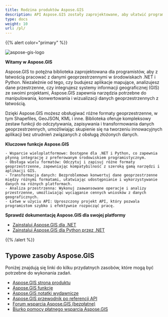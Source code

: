 ```yaml
---
title: Rodzina produktów Aspose.GIS
description: API Aspose.GIS zostały zaprojektowane, aby ułatwić programistom pracę z danymi geoprzestrzennymi przechowywanymi w różnych formatach plików. Pozwalają tworzyć, odczytywać, konwertować dane geograficzne i renderować mapy bez konieczności instalowania dodatkowego oprogramowania GIS. Dostępne są wersje .NET i Python
type: docs
weight: 10
url: /pl/
---
```


{{% alert color="primary" %}}

![aspose-gis-logo](aspose-gis-for-net_1.png)

**Witamy w Aspose.GIS**

Aspose.GIS to potężna biblioteka zaprojektowana dla programistów, aby z łatwością pracować z danymi geoprzestrzennymi w środowiskach .NET i Python. Niezależnie od tego, czy budujesz aplikacje mapujące, analizujesz dane przestrzenne, czy integrujesz systemy informacji geograficznej (GIS) ze swoimi projektami, Aspose.GIS zapewnia narzędzia potrzebne do manipulowania, konwertowania i wizualizacji danych geoprzestrzennych z łatwością.

Dzięki Aspose.GIS możesz obsługiwać różne formaty geoprzestrzenne, w tym Shapefiles, GeoJSON, KML i inne. Biblioteka oferuje kompleksowy zestaw funkcji do odczytywania, zapisywania i transformowania danych geoprzestrzennych, umożliwiając skupienie się na tworzeniu innowacyjnych aplikacji bez utrudnień związanych z obsługą złożonych danych.

**Kluczowe funkcje Aspose.GIS**

    - Wsparcie wieloplatformowe: Dostępne dla .NET i Python, co zapewnia płynną integrację z preferowanym środowiskiem programistycznym.
    - Obsługa wielu formatów: Odczytuj i zapisuj różne formaty geoprzestrzenne, zapewniając kompatybilność z szeroką gamą narzędzi i aplikacji GIS.
    - Transformacja danych: Bezproblemowo konwertuj dane geoprzestrzenne między różnymi formatami, ułatwiając udostępnianie i wykorzystywanie danych na różnych platformach.
    - Analiza przestrzenna: Wykonuj zaawansowane operacje i analizy przestrzenne, umożliwiając wyciąganie cennych wniosków z danych geograficznych.
    - Łatwe w użyciu API: Uproszczony projekt API, który pozwala programistom szybko i efektywnie rozpocząć pracę.

**Sprawdź dokumentację Aspose.GIS dla swojej platformy**

- [Zainstaluj Aspose.GIS dla .NET](/pl/net/)
- [Zainstaluj Aspose.GIS dla Python przez .NET](/pl/python-net/)

{{% /alert %}}

## **Typowe zasoby Aspose.GIS**

Poniżej znajdują się linki do kilku przydatnych zasobów, które mogą być potrzebne do wykonania zadań.

- [Aspose.GIS strona produktu](https://products.aspose.com/gis/)
- [Aspose.GIS funkcje](/pl/gis/net/features/)
- [Aspose.GIS notatki wydawnicze](https://releases.aspose.com/gis/)
- [Aspose.GIS przewodnik po referencji API](https://reference.aspose.com/gis)
- [Forum wsparcia Aspose.GIS (bezpłatne)](https://forum.aspose.com/c/gis/33)
- [Biurko pomocy płatnego wsparcia Aspose.GIS](https://helpdesk.aspose.com/)
